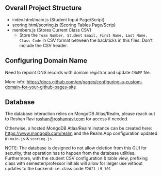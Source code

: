 ## Overall Project Structure
- index.html/main.js (Student Input Page/Script)
- scoring.html/scoring.js (Scoring Tables Page/Scrip)
- members.js (Stores Current Class CSV)
    - Store the `Team Number, Student Email, First Name, Last Name, Class Code` in CSV format between the backticks in this files. Don't include the CSV header.

## Configuring Domain Name
Need to repoint DNS records with domain registrar and update `CNAME` file.

More info: https://docs.github.com/en/pages/configuring-a-custom-domain-for-your-github-pages-site

## Database
The database interaction relies on MongoDB Atlas/Realm, please reach out to Roshan Ravi <roshan@roshanravi.com> for access if needed.

Otherwise, a hosted MongoDB Atlas/Realm instance can be created here: https://www.mongodb.com/realm and the Realm.App configuration updated in `main.js` & `scoring.js`

NOTE: The database is designed to not allow deletion from this GUI for security, that operation has to happen from the database utilities. Furthermore, with the student CSV configuration & table view, prefixing class with semester/professor initials will allow for larger use without updates to the backend: i.e. class code `F2021_LM_101`